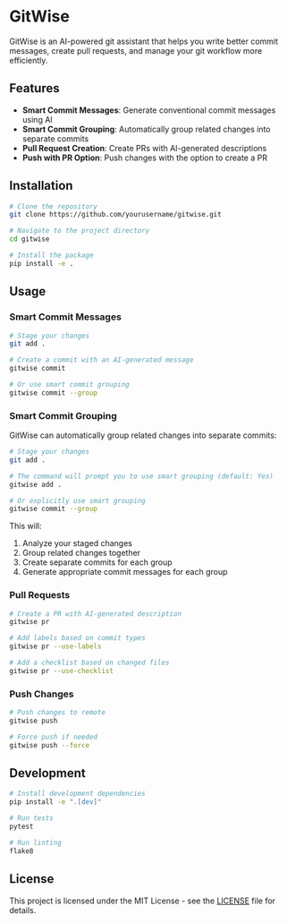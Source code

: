 # GitWise

GitWise is an AI-powered git assistant that helps you write better commit messages, create pull requests, and manage your git workflow more efficiently.

## Features

- **Smart Commit Messages**: Generate conventional commit messages using AI
- **Smart Commit Grouping**: Automatically group related changes into separate commits
- **Pull Request Creation**: Create PRs with AI-generated descriptions
- **Push with PR Option**: Push changes with the option to create a PR

## Installation

```bash
# Clone the repository
git clone https://github.com/yourusername/gitwise.git

# Navigate to the project directory
cd gitwise

# Install the package
pip install -e .
```

## Usage

### Smart Commit Messages

```bash
# Stage your changes
git add .

# Create a commit with an AI-generated message
gitwise commit

# Or use smart commit grouping
gitwise commit --group
```

### Smart Commit Grouping

GitWise can automatically group related changes into separate commits:

```bash
# Stage your changes
git add .

# The command will prompt you to use smart grouping (default: Yes)
gitwise add .

# Or explicitly use smart grouping
gitwise commit --group
```

This will:
1. Analyze your staged changes
2. Group related changes together
3. Create separate commits for each group
4. Generate appropriate commit messages for each group

### Pull Requests

```bash
# Create a PR with AI-generated description
gitwise pr

# Add labels based on commit types
gitwise pr --use-labels

# Add a checklist based on changed files
gitwise pr --use-checklist
```

### Push Changes

```bash
# Push changes to remote
gitwise push

# Force push if needed
gitwise push --force
```

## Development

```bash
# Install development dependencies
pip install -e ".[dev]"

# Run tests
pytest

# Run linting
flake8
```

## License

This project is licensed under the MIT License - see the [LICENSE](LICENSE) file for details.